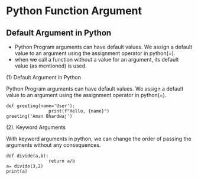 # Python Function Argument

## Default Argument in Python
* Python Program arguments can have default values. We assign a default value to an argument using the assignment operator in python(=). 
* when we call a function without a value for an argument, its default value (as mentioned) is used.

(1) Default Argument in Python

Python Program arguments can have default values. We assign a default value to an argument using the assignment operator in python(=).
```
def greeting(name='User'):
                print(f"Hello, {name}")
greeting('Aman Bhardwaj')
```
(2).  Keyword Arguments

With keyword arguments in python, we can change the order of passing the arguments without any consequences. 

```
def divide(a,b):
                return a/b
a= divide(3,2)
print(a)

```
